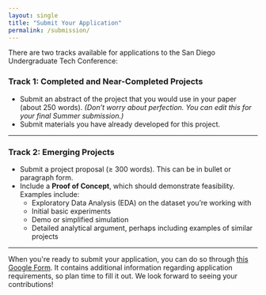```yaml
---
layout: single
title: "Submit Your Application"
permalink: /submission/
---
```


There are two tracks available for applications to the San Diego Undergraduate Tech Conference:

### Track 1: Completed and Near-Completed Projects
- Submit an abstract of the project that you would use in your paper (about 250 words). *(Don’t worry about perfection. You can edit this for your final Summer submission.)*
- Submit materials you have already developed for this project.

---

### Track 2: Emerging Projects
- Submit a project proposal (≥ 300 words). This can be in bullet or paragraph form.
- Include a **Proof of Concept**, which should demonstrate feasibility. Examples include:
  - Exploratory Data Analysis (EDA) on the dataset you’re working with
  - Initial basic experiments
  - Demo or simplified simulation
  - Detailed analytical argument, perhaps including examples of similar projects

---

  When you're ready to submit your application, you can do so through [this Google Form](https://docs.google.com/forms/d/1rzDWWH-4ytHpyIjoJF7xkPvsrbebqWS-iH42dQ8ojOs/). It contains additional information regarding application requirements, so plan time to fill it out. We look forward to seeing your contributions!
